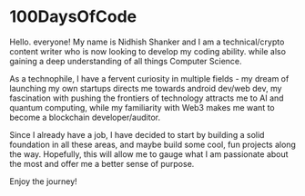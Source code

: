 # 100DaysOfCode
Hello. everyone! My name is Nidhish Shanker and I am a technical/crypto content writer who is now looking to develop my coding ability. while also gaining a deep understanding of all things Computer Science.

As a technophile, I have a fervent curiosity in multiple fields - my dream of launching my own startups directs me towards android dev/web dev, my fascination with pushing the frontiers of technology attracts me to AI and quantum computing, while my familiarity with Web3 makes me want to become a blockchain developer/auditor. 

Since I already have a job, I have decided to start by building a solid foundation in all these areas, and maybe build some cool, fun projects along the way. Hopefully, this will allow me to gauge what I am passionate about the most and offer me a better sense of purpose. 

Enjoy the journey!
